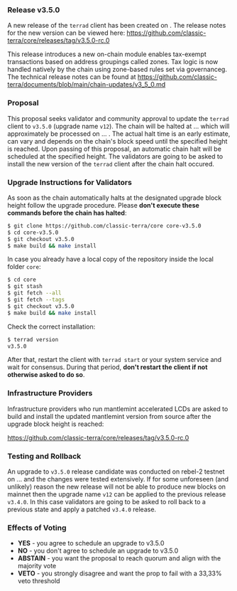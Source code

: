 ### Release v3.5.0
A new release of the `terrad` client has been created on . The release notes for the new version can be viewed here:
https://github.com/classic-terra/core/releases/tag/v3.5.0-rc.0

This release introduces a new on-chain module enables tax-exempt transactions based on address groupings called zones. Tax logic is now handled natively by the chain using zone-based rules set via governanceg. The technical release notes can be found at https://github.com/classic-terra/documents/blob/main/chain-updates/v3_5_0.md

### Proposal

This proposal seeks validator and community approval to update the `terrad` client to `v3.5.0` (upgrade name `v12`). The chain will be halted at ... which will approximately be processed on ... . The actual halt time is an early estimate, can vary and depends on the chain's block speed until the specified height is reached. Upon passing of this proposal, an automatic chain halt will be scheduled at the specified height. The validators are going to be asked to install the new version of the `terrad` client after the chain halt occured.

### Upgrade Instructions for Validators

As soon as the chain automatically halts at the designated upgrade block height follow the upgrade procedure. Please **don't execute these commands before the chain has halted**:

```bash
$ git clone https://github.com/classic-terra/core core-v3.5.0
$ cd core-v3.5.0
$ git checkout v3.5.0
$ make build && make install 
```

In case you already have a local copy of the repository inside the local folder `core`:

```bash
$ cd core
$ git stash
$ git fetch --all
$ git fetch --tags
$ git checkout v3.5.0
$ make build && make install
```

Check the correct installation:

```bash
$ terrad version
v3.5.0
```

After that, restart the client with `terrad start` or your system service and wait for consensus. During that period, **don't restart the client if not otherwise asked to do so**.

### Infrastructure Providers

Infrastructure providers who run mantlemint accelerated LCDs are asked to build and install the updated mantlemint version from source after the upgrade block height is reached:

https://github.com/classic-terra/core/releases/tag/v3.5.0-rc.0

### Testing and Rollback

An upgrade to `v3.5.0` release candidate was conducted on rebel-2 testnet on ... and the changes were tested extensively. If for some unforeseen (and unlikely) reason the new release will not be able to produce new blocks on mainnet then the upgrade name `v12` can be applied to the previous release `v3.4.0`. In this case validators are going to be asked to roll back to a previous state and apply a patched `v3.4.0` release.

### Effects of Voting

- **YES** - you agree to schedule an upgrade to v3.5.0
- **NO** - you don't agree to schedule an upgrade to v3.5.0
- **ABSTAIN** - you want the proposal to reach quorum and align with the majority vote
- **VETO** - you strongly disagree and want the prop to fail with a 33,33% veto threshold
